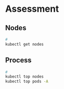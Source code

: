 # Assessment

## Nodes

```sh
#
kubectl get nodes
```

## Process

```sh
#
kubectl top nodes
kubectl top pods -A
```
